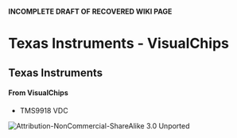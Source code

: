 **INCOMPLETE DRAFT OF RECOVERED WIKI PAGE**

# Texas Instruments - VisualChips


	

	
	


## Texas Instruments


	

		


#### From VisualChips


		

		

		

-  TMS9918 VDC


![Attribution-NonCommercial-ShareAlike 3.0 Unported](http://i.creativecommons.org/l/by-nc-sa/3.0/88x31.png)

